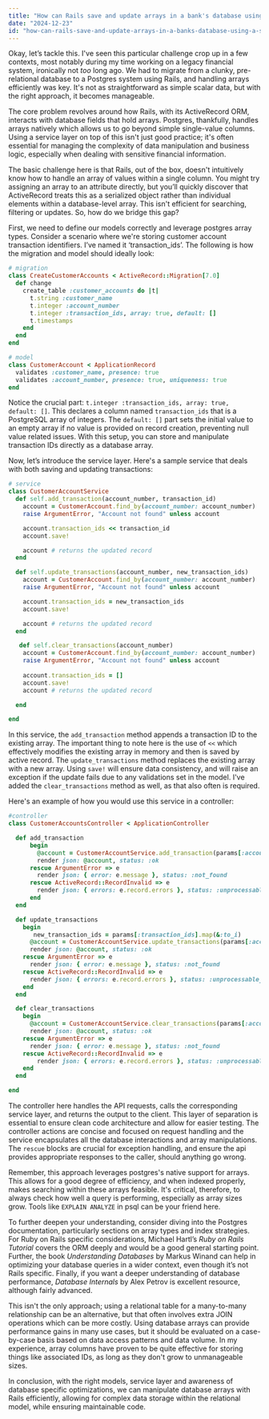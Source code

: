 ```yaml
---
title: "How can Rails save and update arrays in a bank's database using a service?"
date: "2024-12-23"
id: "how-can-rails-save-and-update-arrays-in-a-banks-database-using-a-service"
---
```


Okay, let’s tackle this. I've seen this particular challenge crop up in a few contexts, most notably during my time working on a legacy financial system, ironically not *too* long ago. We had to migrate from a clunky, pre-relational database to a Postgres system using Rails, and handling arrays efficiently was key. It's not as straightforward as simple scalar data, but with the right approach, it becomes manageable.

The core problem revolves around how Rails, with its ActiveRecord ORM, interacts with database fields that hold arrays. Postgres, thankfully, handles arrays natively which allows us to go beyond simple single-value columns. Using a service layer on top of this isn't just good practice; it's often essential for managing the complexity of data manipulation and business logic, especially when dealing with sensitive financial information.

The basic challenge here is that Rails, out of the box, doesn't intuitively know how to handle an array of values within a single column. You might try assigning an array to an attribute directly, but you’ll quickly discover that ActiveRecord treats this as a serialized object rather than individual elements within a database-level array. This isn't efficient for searching, filtering or updates. So, how do we bridge this gap?

First, we need to define our models correctly and leverage postgres array types. Consider a scenario where we're storing customer account transaction identifiers. I’ve named it ‘transaction_ids’. The following is how the migration and model should ideally look:

```ruby
# migration
class CreateCustomerAccounts < ActiveRecord::Migration[7.0]
  def change
    create_table :customer_accounts do |t|
      t.string :customer_name
      t.integer :account_number
      t.integer :transaction_ids, array: true, default: []
      t.timestamps
    end
  end
end

# model
class CustomerAccount < ApplicationRecord
  validates :customer_name, presence: true
  validates :account_number, presence: true, uniqueness: true
end
```
Notice the crucial part: `t.integer :transaction_ids, array: true, default: []`. This declares a column named `transaction_ids` that is a PostgreSQL array of integers. The `default: []` part sets the initial value to an empty array if no value is provided on record creation, preventing null value related issues. With this setup, you can store and manipulate transaction IDs directly as a database array.

Now, let’s introduce the service layer. Here's a sample service that deals with both saving and updating transactions:

```ruby
# service
class CustomerAccountService
  def self.add_transaction(account_number, transaction_id)
    account = CustomerAccount.find_by(account_number: account_number)
    raise ArgumentError, "Account not found" unless account

    account.transaction_ids << transaction_id
    account.save!

    account # returns the updated record
  end

  def self.update_transactions(account_number, new_transaction_ids)
    account = CustomerAccount.find_by(account_number: account_number)
    raise ArgumentError, "Account not found" unless account

    account.transaction_ids = new_transaction_ids
    account.save!

    account # returns the updated record
  end

   def self.clear_transactions(account_number)
    account = CustomerAccount.find_by(account_number: account_number)
    raise ArgumentError, "Account not found" unless account
    
    account.transaction_ids = []
    account.save!
    account # returns the updated record

  end

end
```
In this service, the `add_transaction` method appends a transaction ID to the existing array. The important thing to note here is the use of `<<` which effectively modifies the existing array in memory and then is saved by active record. The `update_transactions` method replaces the existing array with a new array. Using `save!` will ensure data consistency, and will raise an exception if the update fails due to any validations set in the model. I've added the `clear_transactions` method as well, as that also often is required.

Here's an example of how you would use this service in a controller:

```ruby
#controller
class CustomerAccountsController < ApplicationController

  def add_transaction
      begin
        @account = CustomerAccountService.add_transaction(params[:account_number], params[:transaction_id].to_i)
        render json: @account, status: :ok
      rescue ArgumentError => e
        render json: { error: e.message }, status: :not_found
      rescue ActiveRecord::RecordInvalid => e
        render json: { errors: e.record.errors }, status: :unprocessable_entity
      end
  end

  def update_transactions
    begin
       new_transaction_ids = params[:transaction_ids].map(&:to_i)
      @account = CustomerAccountService.update_transactions(params[:account_number],new_transaction_ids )
      render json: @account, status: :ok
    rescue ArgumentError => e
      render json: { error: e.message }, status: :not_found
    rescue ActiveRecord::RecordInvalid => e
      render json: { errors: e.record.errors }, status: :unprocessable_entity
    end
  end

  def clear_transactions
    begin
      @account = CustomerAccountService.clear_transactions(params[:account_number])
      render json: @account, status: :ok
    rescue ArgumentError => e
      render json: { error: e.message }, status: :not_found
    rescue ActiveRecord::RecordInvalid => e
        render json: { errors: e.record.errors }, status: :unprocessable_entity
    end
  end

end

```
The controller here handles the API requests, calls the corresponding service layer, and returns the output to the client. This layer of separation is essential to ensure clean code architecture and allow for easier testing. The controller actions are concise and focused on request handling and the service encapsulates all the database interactions and array manipulations. The `rescue` blocks are crucial for exception handling, and ensure the api provides appropriate responses to the caller, should anything go wrong.

Remember, this approach leverages postgres's native support for arrays. This allows for a good degree of efficiency, and when indexed properly, makes searching within these arrays feasible. It's critical, therefore, to always check how well a query is performing, especially as array sizes grow. Tools like `EXPLAIN ANALYZE` in psql can be your friend here.

To further deepen your understanding, consider diving into the Postgres documentation, particularly sections on array types and index strategies. For Ruby on Rails specific considerations, Michael Hartl’s *Ruby on Rails Tutorial* covers the ORM deeply and would be a good general starting point. Further, the book *Understanding Databases* by Markus Winand can help in optimizing your database queries in a wider context, even though it’s not Rails specific. Finally, if you want a deeper understanding of database performance, *Database Internals* by Alex Petrov is excellent resource, although fairly advanced.

This isn't the only approach; using a relational table for a many-to-many relationship can be an alternative, but that often involves extra JOIN operations which can be more costly. Using database arrays can provide performance gains in many use cases, but it should be evaluated on a case-by-case basis based on data access patterns and data volume. In my experience, array columns have proven to be quite effective for storing things like associated IDs, as long as they don't grow to unmanageable sizes.

In conclusion, with the right models, service layer and awareness of database specific optimizations, we can manipulate database arrays with Rails efficiently, allowing for complex data storage within the relational model, while ensuring maintainable code.
